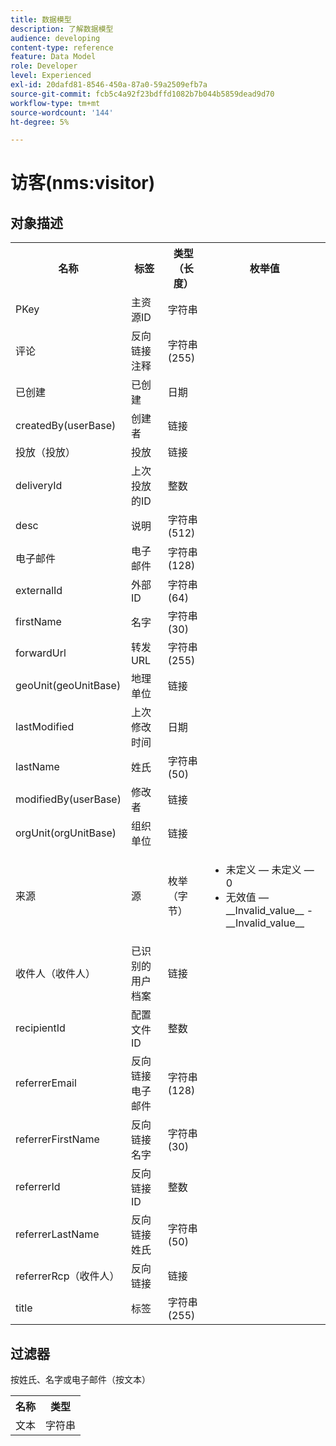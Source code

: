 ```yaml
---
title: 数据模型
description: 了解数据模型
audience: developing
content-type: reference
feature: Data Model
role: Developer
level: Experienced
exl-id: 20dafd81-8546-450a-87a0-59a2509efb7a
source-git-commit: fcb5c4a92f23bdffd1082b7b044b5859dead9d70
workflow-type: tm+mt
source-wordcount: '144'
ht-degree: 5%

---
```


# 访客(nms:visitor)

## 对象描述

<table>
    <tr>
        <th>名称</th>
        <th>标签</th>
        <th>类型（长度）</th>
        <th>枚举值</th>
    </tr>
    <tr>
        <td>PKey</td>
        <td>主资源ID</td>
        <td>字符串 </td>
        <td> </td>
    </tr>
    <tr>
        <td>评论</td>
        <td>反向链接注释</td>
        <td>字符串(255)</td>
        <td> </td>
    </tr>
    <tr>
        <td>已创建</td>
        <td>已创建</td>
        <td>日期 </td>
        <td> </td>
    </tr>
    <tr>
        <td>createdBy(userBase)</td>
        <td>创建者</td>
        <td>链接 </td>
        <td> </td>
    </tr>
    <tr>
        <td>投放（投放）</td>
        <td>投放</td>
        <td>链接 </td>
        <td> </td>
    </tr>
    <tr>
        <td>deliveryId</td>
        <td>上次投放的ID</td>
        <td>整数 </td>
        <td> </td>
    </tr>
    <tr>
        <td>desc</td>
        <td>说明</td>
        <td>字符串(512)</td>
        <td> </td>
    </tr>
    <tr>
        <td>电子邮件</td>
        <td>电子邮件</td>
        <td>字符串(128)</td>
        <td> </td>
    </tr>
    <tr>
        <td>externalId</td>
        <td>外部ID</td>
        <td>字符串(64)</td>
        <td> </td>
    </tr>
    <tr>
        <td>firstName</td>
        <td>名字</td>
        <td>字符串(30)</td>
        <td> </td>
    </tr>
    <tr>
        <td>forwardUrl</td>
        <td>转发URL</td>
        <td>字符串(255)</td>
        <td> </td>
    </tr>
    <tr>
        <td>geoUnit(geoUnitBase)</td>
        <td>地理单位</td>
        <td>链接 </td>
        <td> </td>
    </tr>
    <tr>
        <td>lastModified</td>
        <td>上次修改时间</td>
        <td>日期 </td>
        <td> </td>
    </tr>
    <tr>
        <td>lastName</td>
        <td>姓氏</td>
        <td>字符串(50)</td>
        <td> </td>
    </tr>
    <tr>
        <td>modifiedBy(userBase)</td>
        <td>修改者</td>
        <td>链接 </td>
        <td> </td>
    </tr>
    <tr>
        <td>orgUnit(orgUnitBase)</td>
        <td>组织单位</td>
        <td>链接 </td>
        <td> </td>
    </tr>
    <tr>
        <td>来源</td>
        <td>源</td>
        <td>枚举（字节） </td>
        <td>
            <ul>
            <li>未定义 — 未定义 — 0</li>
            <li>无效值 — __Invalid_value__ - __Invalid_value__</li>
            </ul>
        </td>
    </tr>
    <tr>
        <td>收件人（收件人）</td>
        <td>已识别的用户档案</td>
        <td>链接 </td>
        <td> </td>
    </tr>
    <tr>
        <td>recipientId</td>
        <td>配置文件ID</td>
        <td>整数 </td>
        <td> </td>
    </tr>
    <tr>
        <td>referrerEmail</td>
        <td>反向链接电子邮件</td>
        <td>字符串(128)</td>
        <td> </td>
    </tr>
    <tr>
        <td>referrerFirstName</td>
        <td>反向链接名字</td>
        <td>字符串(30)</td>
        <td> </td>
    </tr>
    <tr>
        <td>referrerId</td>
        <td>反向链接ID</td>
        <td>整数 </td>
        <td> </td>
    </tr>
    <tr>
        <td>referrerLastName</td>
        <td>反向链接姓氏</td>
        <td>字符串(50)</td>
        <td> </td>
    </tr>
    <tr>
        <td>referrerRcp（收件人）</td>
        <td>反向链接</td>
        <td>链接 </td>
        <td> </td>
    </tr>
    <tr>
        <td>title</td>
        <td>标签</td>
        <td>字符串(255)</td>
        <td> </td>
    </tr>
</table>

## 过滤器

按姓氏、名字或电子邮件（按文本）</p>

<table>
        <tr>
        <th>名称</th>
        <th>类型</th>
        </tr>
        <tr>
        <td>文本</td>
        <td>字符串</td>
        </tr>
    </table>
